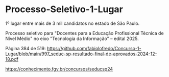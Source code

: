 # Processo-Seletivo-1-Lugar

1º lugar entre mais de 3 mil candidatos no estado de São Paulo.

Processo seletivo para "Docentes para a Educação Profissional Técnica de Nível Médio" no eixo "Tecnologia da Informação" – edital 2025.

Página 384 de 519: 
https://github.com/fabiolofredo/Concurso-1-Lugar/blob/main/997_seduc-sp-resultado-final-de-aprovados-2024-12-18.pdf

https://conhecimento.fgv.br/concursos/seducsp24
